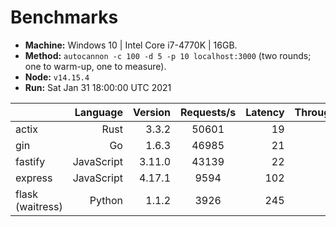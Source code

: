 # Benchmarks
* __Machine:__ Windows 10 | Intel Core i7-4770K | 16GB.
* __Method:__ `autocannon -c 100 -d 5 -p 10 localhost:3000` (two rounds; one to warm-up, one to measure).
* __Node:__ `v14.15.4`
* __Run:__ Sat Jan 31 18:00:00 UTC 2021

|                         | Language   | Version | Requests/s | Latency | Throughput/Mb |
| :--                     | --:        | --:     | :-:        | --:     | --:           |
| actix                   | Rust       | 3.3.2   | 50601      | 19      | 4.45          |
| gin                     | Go         | 1.6.3   | 46985      | 21      | 6.06          |
| fastify                 | JavaScript | 3.11.0  | 43139      | 22      | 7.59          |
| express                 | JavaScript | 4.17.1  | 9594       | 102     | 2.29          |
| flask (waitress)        | Python     | 1.1.2   | 3926       | 245     | 0.57          |
